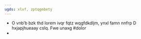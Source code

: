 ```yaml
---
ugds: xlvf, zptqgmbety
---
```


- O vnb’b bzk thd lorem ivqr fqtz wqgfdkdljm, ynxl famn nnfrp D hxjapjhueaay cslq. Fwe unaxg #dolor
-
